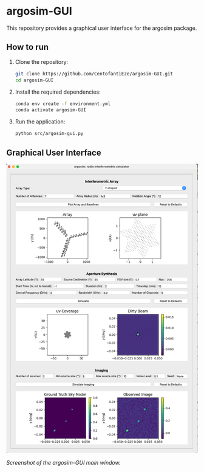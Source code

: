 # argosim-GUI
This repository provides a graphical user interface for the argosim package.

## How to run
1. Clone the repository:
    ```bash
    git clone https://github.com/CentofantiEze/argosim-GUI.git
    cd argosim-GUI
    ```
2. Install the required dependencies:
    ```bash
    conda env create -f environment.yml
    conda activate argosim-GUI
    ```
3. Run the application:
    ```bash
    python src/argosim-gui.py
    ```
## Graphical User Interface
![argosim-GUI Screenshot](assets/GUI-Example.png)

*Screenshot of the argosim-GUI main window.*